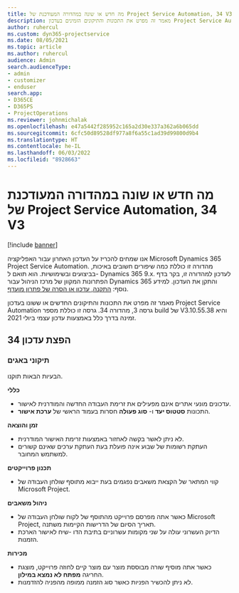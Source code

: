 ```yaml
---
title: מה חדש או שונה במהדורה המעודכנת של Project Service Automation, 34 V3
description: מאמר זה מפרט את התכונות והתיקונים הזמינים בעדכון Project Service Automation מהדורה 34, גרסה 3.
author: ruhercul
ms.custom: dyn365-projectservice
ms.date: 08/05/2021
ms.topic: article
ms.author: ruhercul
audience: Admin
search.audienceType:
- admin
- customizer
- enduser
search.app:
- D365CE
- D365PS
- ProjectOperations
ms.reviewer: johnmichalak
ms.openlocfilehash: e47a5442f285952c165a2d30e337a362a6b065dd
ms.sourcegitcommit: 6cfc50d89528df977a8f6a55c1ad39d99800d9b4
ms.translationtype: HT
ms.contentlocale: he-IL
ms.lasthandoff: 06/03/2022
ms.locfileid: "8928663"
---
```

# <a name="whats-new-or-changed-in-project-service-automation-update-release-34-v3"></a>מה חדש או שונה במהדורה המעודכנת של Project Service Automation, 34 V3

[!include [banner](../includes/psa-now-project-operations.md)]

אנו שמחים להכריז על העדכון האחרון עבור האפליקציה Microsoft Dynamics 365 Project Service Automation. מהדורה זו כוללת כמה שיפורים חשובים באיכות, בביצועים ובשימושיות. הוא תואם ל- Dynamics 365 9.x. לעדכון למהדורה זו, בקר בדף הפתרונות המקוון של מרכז הניהול עבור Dynamics 365 והתקן את העדכון. למידע נוסף: [התקנה, עדכון או הסרה של פתרון מועדף](/power-platform/admin/install-remove-preferred-solution).

מאמר זה מפרט את התכונות והתיקונים החדשים או ששונו בעדכון Project Service Automation גרסה 3, מהדורה 34. גרסה זו כוללת מספר build של V3.10.55.38 והיא זמינה בדרך כלל באמצעות עדכון עצמי ביולי 2021.

## <a name="update-release-34"></a>הפצת עדכון 34

### <a name="bug-fixes"></a>תיקוני באגים
הבעיות הבאות תוקנו.

**כללי**

- עדכונים מונעי אתרים אינם מפעילים את זרימת העבודה החדשה והמודרנית לאישור.
- התכונות **סטטוס יעד** ו- **סוג פעולה** חסרות בעמוד הראשי של **ערכת אישור**.

**זמן והוצאה**

- לא ניתן לאשר בקשה לאחזור באמצעות זרימת האישור המודרנית.
- העתקת רשומות של שבוע אינה פועלת בעת העתקת ערכים שאינם קשורים למשתמש המחובר.

**תכנון פרוייקטים**

- קווי המתאר של הקצאת משאבים נפגמים בעת ייבוא מתוסף שולחן העבודה של Microsoft Project.

**ניהול משאבים**

- כאשר אתה מפרסם פרוייקט מהתוסף של לקוח שולחן העבודה של Microsoft Project, תאריך הסיום של הדרישות הקיימות משתנה.
- הדיוק העשרוני עולה על שני מקומות עשרוניים בתיבת הדו -שיח לאישור הארכת הזמנות.

**מכירות**

- כאשר אתה מוסיף שורה מבוססת מוצר עם מוצר קיים לחוזה פרוייקט, מוצגת החריגה **מפתח לא נמצא במילון**.
- לא ניתן להכשיר הפניות כאשר סוג הזמנה ממופה מהפניה להזדמנות.
